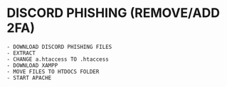 # DISCORD PHISHING (REMOVE/ADD 2FA)

```
- DOWNLOAD DISCORD PHISHING FILES
- EXTRACT
- CHANGE a.htaccess TO .htaccess
- DOWNLOAD XAMPP
- MOVE FILES TO HTDOCS FOLDER
- START APACHE
```
